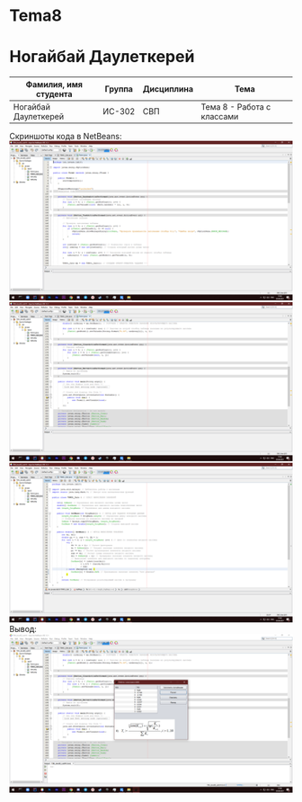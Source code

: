 # Tema8

# Ногайбай Даулеткерей

| Фамилия, имя студента | Группа | Дисциплина| Тема |
| ------ | ------ | ------ | ------ |
| Ногайбай Даулеткерей | ИС-302 | СВП | Тема 8 - Работа с классами |


Скриншоты кода в NetBeans:
![ScreenShot](2.png)
![ScreenShot](3.png)
![ScreenShot](4.png)
Вывод:
![ScreenShot](6.png)
